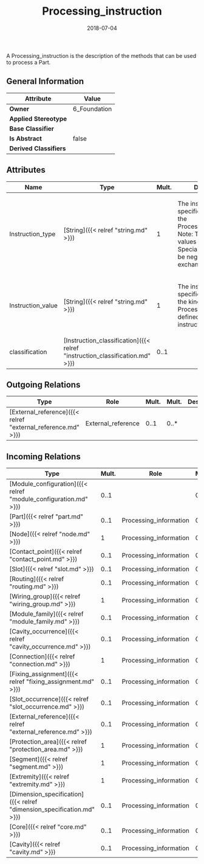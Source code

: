 ﻿---
title: Processing_instruction
toc: false
type: specs
date: "2018-07-04"
draft: false
specification: KBL
version: 2.5
documentType: "Recommendation"
elementType: Class
classes:
  - Processing_instruction
menu_name: kbl-2.5
---
<p>A Processing_instruction is the description of the methods that can be used to process a Part.</p>

## General Information

| Attribute               | Value |
|-------------------------|-------|
| **Owner**               | 6_Foundation |
| **Applied Stereotype**  |   |
| **Base Classifier**     |   |
| **Is Abstract**         | false |
| **Derived Classifiers** |   |

## Attributes
|  Name  |  Type  |  Mult.  |  Description  |  Owning Classifier  |
|--------|--------|---------|---------------|--------------|
|Instruction_type | [String]({{< relref "string.md" >}}) | 1 | <p>The instruction_type specifies the kind of the Processing_instruction. Note: There are no values pre-defined. Special values have to be negotiated between exchange partners.</p> | [Processing_instruction]({{< relref "processing_instruction.md" >}}) |
|Instruction_value | [String]({{< relref "string.md" >}}) | 1 | <p>The instruction_value specifies the value for the kind of the Processing_instruction defined by instruction_type.</p> | [Processing_instruction]({{< relref "processing_instruction.md" >}}) |
|classification | [Instruction_classification]({{< relref "instruction_classification.md" >}}) | 0..1 |  | [Processing_instruction]({{< relref "processing_instruction.md" >}}) |

## Outgoing Relations
|    Type  |   Role   |   Mult.   |   Mult.   |   Description   |
|----------|----------|-----------|-----------|-----------------|
| [External_reference]({{< relref "external_reference.md" >}}) | External_reference | 0..1 | 0..* |  |
##  Incoming Relations
|    Type  |   Mult.  |   Role    |   Mult.   |   Description  |
|----------|----------|-----------|-----------|----------------|
| [Module_configuration]({{< relref "module_configuration.md" >}}) | 0..1 |  | 0..* |  |
| [Part]({{< relref "part.md" >}}) | 0..1 | Processing_information | 0..* |  |
| [Node]({{< relref "node.md" >}}) | 1 | Processing_information | 0..* |  |
| [Contact_point]({{< relref "contact_point.md" >}}) | 0..1 | Processing_information | 0..* |  |
| [Slot]({{< relref "slot.md" >}}) | 0..1 | Processing_information | 0..* |  |
| [Routing]({{< relref "routing.md" >}}) | 0..1 | Processing_information | 0..* |  |
| [Wiring_group]({{< relref "wiring_group.md" >}}) | 1 | Processing_information | 0..* |  |
| [Module_family]({{< relref "module_family.md" >}}) | 0..1 | Processing_information | 0..* |  |
| [Cavity_occurrence]({{< relref "cavity_occurrence.md" >}}) | 0..1 | Processing_information | 0..* |  |
| [Connection]({{< relref "connection.md" >}}) | 1 | Processing_information | 0..* |  |
| [Fixing_assignment]({{< relref "fixing_assignment.md" >}}) | 0..1 | Processing_information | 0..* |  |
| [Slot_occurrence]({{< relref "slot_occurrence.md" >}}) | 0..1 | Processing_information | 0..* |  |
| [External_reference]({{< relref "external_reference.md" >}}) | 0..1 | Processing_information | 0..* |  |
| [Protection_area]({{< relref "protection_area.md" >}}) | 1 | Processing_information | 0..* |  |
| [Segment]({{< relref "segment.md" >}}) | 1 | Processing_information | 0..* |  |
| [Extremity]({{< relref "extremity.md" >}}) | 1 | Processing_information | 0..* |  |
| [Dimension_specification]({{< relref "dimension_specification.md" >}}) | 0..1 | Processing_information | 0..* |  |
| [Core]({{< relref "core.md" >}}) | 0..1 | Processing_information | 0..* |  |
| [Cavity]({{< relref "cavity.md" >}}) | 0..1 | Processing_information | 0..* |  |
